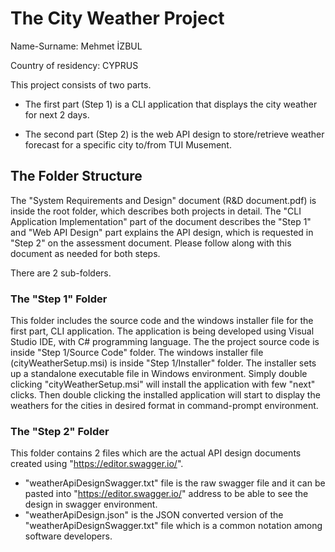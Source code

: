 # The City Weather Project
Name-Surname: Mehmet İZBUL

Country of residency: CYPRUS

This project consists of two parts.

-	The first part (Step 1) is a CLI application that displays the city weather for next 2 days.

-	The second part (Step 2) is the web API design to store/retrieve weather forecast for a specific city to/from TUI Musement.

## The Folder Structure

The "System Requirements and Design" document (R&D document.pdf) is inside the root folder, which describes both projects in detail.
The "CLI Application Implementation" part of the document describes the "Step 1" and "Web API Design" part explains the API design, which is requested in "Step 2" on the assessment document.
Please follow along with this document as needed for both steps.

There are 2 sub-folders. 

### The "Step 1" Folder
This folder includes the source code and the windows installer file for the first part, CLI application. The application is being developed using Visual Studio IDE, with C# programming language.
The the project source code is inside "Step 1/Source Code" folder. The windows installer file (cityWeatherSetup.msi) is inside "Step 1/Installer" folder. The installer sets up a standalone executable
file in Windows environment. Simply double clicking "cityWeatherSetup.msi" will install the application with few "next" clicks. Then double clicking the installed application will
start to display the weathers for the cities in desired format in command-prompt environment.


### The "Step 2" Folder
This folder contains 2 files which are the actual API design documents created using "https://editor.swagger.io/". 

- "weatherApiDesignSwagger.txt" file is the raw swagger file and it can be pasted into "https://editor.swagger.io/" address to be able to see the design in swagger environment.
- "weatherApiDesign.json" is the JSON converted version of the "weatherApiDesignSwagger.txt" file which is a common notation among software developers.





